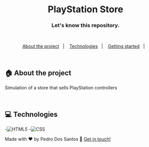 <h1 align="center">
  PlayStation Store
</h1>


<h3 align="center">
  Let's know this repository.
</h3>

<br>

<p align="center">
  <a href="#house-about-the-project">About the project</a>&nbsp;&nbsp;&nbsp;|&nbsp;&nbsp;&nbsp;
  <a href="#computer-technologies">Technologies</a>&nbsp;&nbsp;&nbsp;|&nbsp;&nbsp;&nbsp;
  <a href="#construction_worker-installation">Getting started</a>&nbsp;&nbsp;&nbsp;|&nbsp;&nbsp;&nbsp;
</p>

<br>


## :house: About the project
Simulation of a store that sells PlayStation controllers

<br>

## :computer: Technologies

-![HTML5](https://img.shields.io/badge/-HTML5-333333?style=flat&logo=HTML5)
-![CSS](https://img.shields.io/badge/-CSS-333333?style=flat&logo=CSS3&logoColor=1572B6)

Made with ♥ by Pedro Dos Santos :wave: [Get in touch!](https://www.linkedin.com/in/pedro-lucas-dos-santos/)
